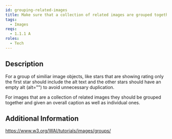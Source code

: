 ```yaml
---
id: grouping-related-images
title: Make sure that a collection of related images are grouped together in an appropriate way
tags:
  - Images
reqs:
  - 1.1.1 A
roles:
  - Tech
---
```


## Description

For a group of similiar image objects, like stars that are showing rating only the first star should include the alt text and the other stars should have an empty alt (alt="") to avoid unnecessary duplication.

For images that are a collection of related images they should be grouped together and given an overall caption as well as individual ones.

## Additional Information

https://www.w3.org/WAI/tutorials/images/groups/
